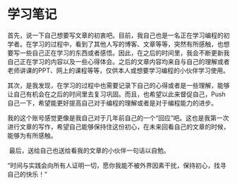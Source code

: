# 学习笔记
​	首先，说一下自己想要写文章的初衷吧。目前，我自己也是一名正在学习编程的初学者。在学习的过程中，看到了其他人写的博客、文章等等，突然有所感触，也想要写一些自己正在学习的东西或者感悟。因此，在之后的时间里，我会不断更新我自己正在学习的内容以及一些心得体会。之后的文章内容均来自与自己的理解或者老师讲课的PPT、网上的课程等等，仅供本人或想要学习编程的小伙伴学习使用。

​	其次，是我发现，在学习的过程中也需要记录下自己的心得或者是一些理解，能够让自己有机会在之后的时间里去复习巩固。而且，也希望以此来督促自己，Push自己一下，希望能更好提高自己对于编程的理解或者是对于编程能力的进步。

​	我的这个账号感觉更像是我自己对于几年前自己的一个“回应”吧。这也是我第一次进行文章的写作，希望自己能够保持住这份初心，在未来回看自己的文章的时候，能够为有所感触。

​	最后，送给自己也送给看我的文章的小伙伴一句话以自勉。

​	“时间与实践会向所有人证明一切，愿你我能不被外界因素干扰，保持初心，找寻自己的快乐！”

